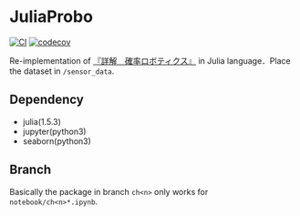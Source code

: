 # JuliaProbo

[![CI](https://github.com/soblin/JuliaProbo/actions/workflows/ci.yml/badge.svg)](https://github.com/soblin/JuliaProbo/actions/workflows/ci.yml)
[![codecov](https://codecov.io/gh/soblin/JuliaProbo/branch/test/graph/badge.svg?token=OZM1DIACUQ)](https://codecov.io/gh/soblin/JuliaProbo)

Re-implementation of [『詳解　確率ロボティクス』](https://github.com/ryuichiueda/LNPR_BOOK_CODES) in Julia language．Place the dataset in `/sensor_data`.

## Dependency

- julia(1.5.3)
- jupyter(python3)
- seaborn(python3)

## Branch

Basically the package in branch `ch<n>` only works for `notebook/ch<n>*.ipynb`.

